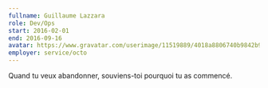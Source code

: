 ```yaml
---
fullname: Guillaume Lazzara
role: Dev/Ops
start: 2016-02-01
end: 2016-09-16
avatar: https://www.gravatar.com/userimage/11519889/4018a8806740b9842b9fa9efbc32db1d?size=512
employer: service/octo
---
```


Quand tu veux abandonner, souviens-toi pourquoi tu as commencé.
